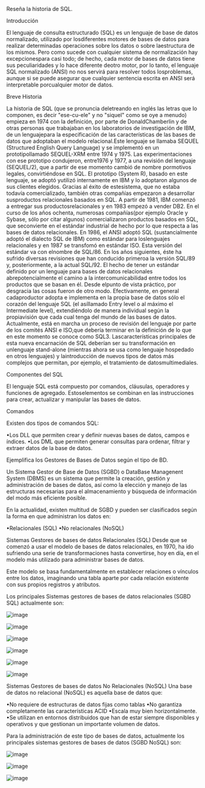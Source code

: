 Reseña la historia de SQL.

Introducción

El lenguaje de consulta estructurado (SQL) es un lenguaje de base de datos normalizado, utilizado por losdiferentes motores de bases de datos para realizar determinadas operaciones sobre los datos o sobre laestructura de los mismos. Pero como sucede con cualquier sistema de normalización hay excepcionespara casi todo; de hecho, cada motor de bases de datos tiene sus peculiaridades y lo hace diferente deotro motor, por lo tanto, el lenguaje SQL normalizado (ANSI) no nos servirá para resolver todos losproblemas, aunque si se puede asegurar que cualquier sentencia escrita en ANSI será interpretable porcualquier motor de datos.

Breve Historia

La historia de SQL (que se pronuncia deletreando en inglés las letras que lo componen, es decir "ese-cu-ele" y no "siquel" como se oye a menudo) empieza en 1974 con la definición, por parte de DonaldChamberlin y de otras personas que trabajaban en los laboratorios de investigación de IBM, de un lenguajepara la especificación de las características de las bases de datos que adoptaban el modelo relacional.Este lenguaje se llamaba SEQUEL (Structured English Query Language) y se implementó en un prototipollamado SEQUEL-XRM entre 1974 y 1975. Las experimentaciones con ese prototipo condujeron, entre1976 y 1977, a una revisión del lenguaje (SEQUEL/2), que a partir de ese momento cambió de nombre pormotivos legales, convirtiéndose en SQL. El prototipo (System R), basado en este lenguaje, se adoptó yutilizó internamente en IBM y lo adoptaron algunos de sus clientes elegidos. Gracias al éxito de estesistema, que no estaba todavía comercializado, también otras compañías empezaron a desarrollar susproductos relacionales basados en SQL. A partir de 1981, IBM comenzó a entregar sus productosrelacionales y en 1983 empezó a vender DB2. En el curso de los años ochenta, numerosas compañías(por ejemplo Oracle y Sybase, sólo por citar algunos) comercializaron productos basados en SQL, que seconvierte en el estándar industrial de hecho por lo que respecta a las bases de datos relacionales.
En 1986, el ANSI adoptó SQL (sustancialmente adoptó el dialecto SQL de IBM) como estándar para loslenguajes relacionales y en 1987 se transfomó en estándar ISO. Esta versión del estándar va con elnombre de SQL/86. En los años siguientes, éste ha sufrido diversas revisiones que han conducido primeroa la versión SQL/89 y, posteriormente, a la actual SQL/92.
El   hecho   de   tener   un   estándar   definido   por   un   lenguaje   para   bases   de   datos   relacionales   abrepotencialmente el camino a la intercomunicabilidad entre todos los productos que se basan en él. Desde elpunto de vista práctico, por desgracia las cosas fueron de otro modo. Efectivamente, en general cadaproductor adopta e implementa en la propia base de datos sólo el corazón del lenguaje SQL (el asíllamado Entry level o al máximo el Intermediate level), extendiéndolo de manera individual según la propiavisión que cada cual tenga del mundo de las bases de datos.
Actualmente, está en marcha un proceso de revisión del lenguaje por parte de los comités ANSI e ISO,que   debería   terminar   en   la   definición   de   lo   que   en   este   momento   se   conoce   como   SQL3.   Lascaracterísticas principales de esta nueva encarnación de SQL deberían ser su transformación en unlenguaje   stand-alone   (mientras   ahora   se   usa   como   lenguaje   hospedado   en   otros   lenguajes)   y   laintroducción de nuevos tipos de datos más complejos que permitan, por ejemplo, el tratamiento de datosmultimediales. 

Componentes del SQL

El lenguaje SQL está compuesto por comandos, cláusulas, operadores y funciones de agregado. Estoselementos se combinan en las instrucciones para crear, actualizar y manipular las bases de datos.

Comandos

Existen dos tipos de comandos SQL:

•Los DLL que permiten crear y definir nuevas bases de datos, campos e índices. 
•Los DML que permiten generar consultas para ordenar, filtrar y extraer datos de la base de datos.

Ejemplifica los Gestores de Bases de Datos según el tipo de BD.

Un Sistema Gestor de Base de Datos (SGBD) o DataBase Managenent System (DBMS) es un sistema que permite la creación, gestión y administración de bases de datos, así como la elección y manejo de las estructuras necesarias para el almacenamiento y búsqueda de información del modo más eficiente posible.

En la actualidad, existen multitud de SGBD y pueden ser clasificados según la forma en que administran los datos en:

•Relacionales (SQL)
•No relacionales (NoSQL)

Sistemas Gestores de bases de datos Relacionales (SQL)
Desde que se comenzó a usar el modelo de bases de datos relacionales, en 1970, ha ido sufriendo una serie de transformaciones hasta convertirse, hoy en día, en el modelo más utilizado para administrar bases de datos.

Este modelo se basa fundamentalmente en establecer relaciones o vínculos entre los datos, imaginando una tabla aparte por cada relación existente con sus propios registros y atributos.

Los principales Sistemas gestores de bases de datos relacionales (SGBD SQL) actualmente son:

 ![image](https://user-images.githubusercontent.com/101414787/168116192-702bd1f8-dabc-4ab7-b9e1-b072c8c19609.png)
 
 ![image](https://user-images.githubusercontent.com/101414787/168116241-577d7cb2-9ef7-46fd-b6de-c797e5ba00df.png)
 
 ![image](https://user-images.githubusercontent.com/101414787/168116293-7813269d-fd4f-47d1-bedd-343f82e43751.png)
 
 ![image](https://user-images.githubusercontent.com/101414787/168116332-541bbe24-cd56-4104-bd95-5b9b256c5386.png)
 
 ![image](https://user-images.githubusercontent.com/101414787/168116374-c98ff6a1-c792-473e-839a-0baf49da34f2.png)
 
 ![image](https://user-images.githubusercontent.com/101414787/168116408-11ae685e-2eec-420b-b264-5bfaf5b1882c.png)



Sistemas Gestores de bases de datos No Relacionales (NoSQL)
Una base de datos no relacional (NoSQL) es aquella base de datos que:

•No requiere de estructuras de datos fijas como tablas
•No garantiza completamente las características ACID
•Escala muy bien horizontalmente.
•Se utilizan en entornos distribuidos que han de estar siempre disponibles y operativos y que gestionan un importante volumen de datos.

Para la administración de este tipo de bases de datos, actualmente los principales sistemas gestores de bases de datos (SGBD NoSQL) son:

![image](https://user-images.githubusercontent.com/101414787/168116613-65a4aadf-3461-4588-81d4-68aced8651ef.png)

![image](https://user-images.githubusercontent.com/101414787/168116633-fcf35df9-7a93-405b-b4a5-fc1c5ccb5c27.png)

![image](https://user-images.githubusercontent.com/101414787/168116686-f600e724-1860-4c01-ad21-b17228751fb8.png)





